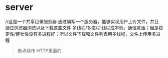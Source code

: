 # server
//这是一个共享目录服务器
通过编写一个服务器，能够实现用户上传文件，并且通过浏览器浏览以及下载这些文件
多线程/多进程:线程成本低，通信灵活；但是稳定性/健壮性没有多进程好；所以文件下载和文件列表用多线程，文件上传用多进程
>断点续传 HTTP里面的
